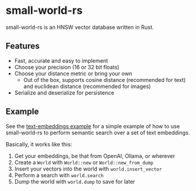 # small-world-rs

small-world-rs is an HNSW vector database written in Rust.

## Features

- Fast, accurate and easy to implement
- Choose your precision (16 or 32 bit floats)
- Choose your distance metric or bring your own
  - Out of the box, supports cosine distance (recommended for text) and euclidean distance (recommended for images)
- Serialize and deserialize for persistence

## Example

See the [text-embeddings example](./examples/text-embeddings/src/main.rs) for a simple example of how to use small-world-rs to perform semantic search over a set of text embeddings.

Basically, it works like this:

1. Get your embeddings, be that from OpenAI, Ollama, or wherever
2. Create a `World` with `World::new` or `World::new_from_dump`
3. Insert your vectors into the world with `world.insert_vector`
4. Perform a search with `world.search`
5. Dump the world with `world.dump` to save for later
